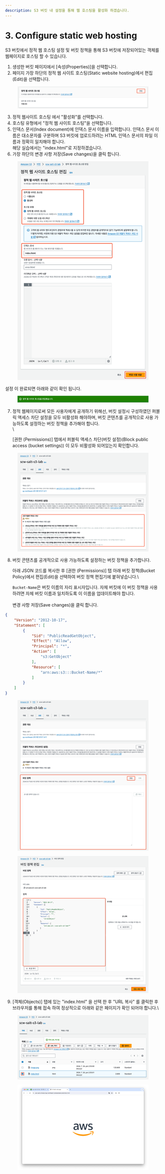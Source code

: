 ```yaml
---
description: S3 버킷 내 설정을 통해 웹 호스팅을 활성화 하겠습니다.
---
```


# 3. Configure static web hosting

S3 버킷에서 정적 웹 호스팅 설정 및 버킷 정책을 통해 S3 버킷에 저장되어있는 객체를 웹페이지로 호스팅 할 수 있습니다.



1. 생성한 버킷 페이지에서 \[속성(Properties)]을 선택합니다.
2. 페이지 가장 하단의 정적 웹 사이트 호스팅(Static website hosting)에서 편집(Edit)을 선택합니다.

<figure><img src="../.gitbook/assets/image (13).png" alt=""><figcaption></figcaption></figure>

3. 정적 웹사이트 호스팅 에서 "활성화"를 선택합니다.
4. 호스팅 유형에서 "정적 웹 사이트 호스팅"을 선택합니다.
5. 인덱스 문서(Index document)에 인덱스 문서 이름을 입력합니다. 인덱스 문서 이름은 대소문자를 구분하며 S3 버킷에 업로드하려는 HTML 인덱스 문서의 파일 이름과 정확히 일치해야 합니다. \
   해당 실습에서는 "index.html"로 지정하겠습니다.
6. 가장 하단의 변경 사항 저장(Save changes)을 클릭 합니다.

<figure><img src="../.gitbook/assets/image (2) (1).png" alt=""><figcaption></figcaption></figure>

설정 이 완료되면 아래와 같이 확인 됩니다.

<figure><img src="../.gitbook/assets/image (4) (1).png" alt=""><figcaption></figcaption></figure>

7.  정적 웹페이지로써 모든 사용자에게 공개하기 위해선, 버킷 설정시 구성하였던 퍼블릭 액세스 차단 설정을 모두 비활성화 해야하며, 버킷 콘텐츠를 공개적으로 사용 가능하도록 설정하는 버킷 정책을 추가해야 합니다.\
    \


    \[권한 (Permissions)] 탭에서 퍼블릭 액세스 차단(버킷 설정)(Block public access (bucket settings)) 이 모두 비활성화 되어있는지 확인합니다.

<figure><img src="../.gitbook/assets/image (5) (1).png" alt=""><figcaption></figcaption></figure>

8.  버킷 콘텐츠를 공개적으로 사용 가능하도록 설정하는 버킷 정책을 추가합니다.

    아래 JSON 코드를 복사한 후 \[권한 (Permissions)] 탭 아래 버킷 정책(Bucket Policy)에서 편집(Edit)을 선택하여 버킷 정책 편집기에 붙혀넣습니다.\


    `Bucket-Name`은 버킷 이름의 자리 표시자입니다. 자체 버킷에 이 버킷 정책을 사용하려면 자체 버킷 이름과 일치하도록 이 이름을 업데이트해야 합니다.\
    \
    변경 사항 저장(Save changes)을 클릭 합니다.

```json
{
    "Version": "2012-10-17",
    "Statement": [
        {
            "Sid": "PublicReadGetObject",
            "Effect": "Allow",
            "Principal": "*",
            "Action": [
                "s3:GetObject"
            ],
            "Resource": [
                "arn:aws:s3:::Bucket-Name/*"
            ]
        }
    ]
}
```

<figure><img src="../.gitbook/assets/image (6) (1).png" alt=""><figcaption></figcaption></figure>

<figure><img src="../.gitbook/assets/SCR-20240728-nrkd (1).png" alt=""><figcaption></figcaption></figure>

9. &#x20;\[객체(Objects)] 탭에 있는 "index.html" 을 선택 한 후 "URL 복사" 를 클릭한 후 브라우저를 통해 접속 하여 정상적으로 아래와 같은 페이지가 확인 되어야 합니다.\


<figure><img src="../.gitbook/assets/image (43).png" alt=""><figcaption></figcaption></figure>

<figure><img src="../.gitbook/assets/image (47).png" alt=""><figcaption></figcaption></figure>
